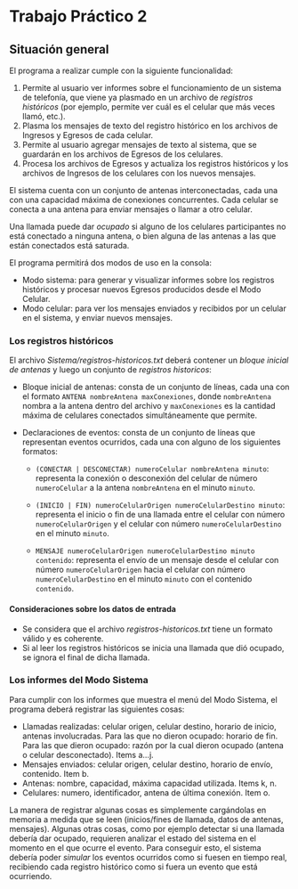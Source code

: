 # Trabajo Práctico 2
## Situación general
El programa a realizar cumple con la siguiente funcionalidad:
1. Permite al usuario ver informes sobre el funcionamiento de un sistema de telefonía, que viene ya plasmado en un archivo de *registros históricos* (por ejemplo, permite ver cuál es el celular que más veces llamó, etc.).
2. Plasma los mensajes de texto del registro histórico en los archivos de Ingresos y Egresos de cada celular.
3. Permite al usuario agregar mensajes de texto al sistema, que se guardarán en los archivos de Egresos de los celulares.
4. Procesa los archivos de Egresos y actualiza los registros históricos y los archivos de Ingresos de los celulares con los nuevos mensajes.

El sistema cuenta con un conjunto de antenas interconectadas, cada una con una capacidad máxima de conexiones concurrentes. Cada celular se conecta a una antena para enviar mensajes o llamar a otro celular.

Una llamada puede dar *ocupado* si alguno de los celulares participantes no está conectado a ninguna antena, o bien alguna de las antenas a las que están conectados está saturada.

El programa permitirá dos modos de uso en la consola:
* Modo sistema: para generar y visualizar informes sobre los registros históricos y procesar nuevos Egresos producidos desde el Modo Celular.
* Modo celular: para ver los mensajes enviados y recibidos por un celular en el sistema, y enviar nuevos mensajes.

### Los registros históricos

El archivo *Sistema/registros-historicos.txt* deberá contener un *bloque inicial de antenas* y luego un conjunto de *registros historicos*:

* Bloque inicial de antenas: consta de un conjunto de líneas, cada una con el formato `ANTENA nombreAntena maxConexiones`, donde `nombreAntena` nombra a la antena dentro del archivo y `maxConexiones` es la cantidad máxima de celulares conectados simultáneamente que permite.
  
* Declaraciones de eventos: consta de un conjunto de líneas que representan eventos ocurridos, cada una con alguno de los siguientes formatos:
  * `(CONECTAR | DESCONECTAR) numeroCelular nombreAntena minuto`: representa la conexión o desconexión del celular de número `numeroCelular` a la antena `nombreAntena` en el minuto `minuto`.
 
  * `(INICIO | FIN) numeroCelularOrigen numeroCelularDestino minuto`: representa el inicio o fin de una llamada entre el celular con número `numeroCelularOrigen` y el celular con número `numeroCelularDestino` en el minuto `minuto`.
  
  * `MENSAJE numeroCelularOrigen numeroCelularDestino minuto contenido`: representa el envío de un mensaje desde el celular con número `numeroCelularOrigen` hacia el celular con número `numeroCelularDestino` en el minuto `minuto` con el contenido `contenido`.

#### Consideraciones sobre los datos de entrada

* Se considera que el archivo *registros-historicos.txt* tiene un formato válido y es coherente.
* Si al leer los registros históricos se inicia una llamada que dió ocupado, se ignora el final de dicha llamada.

### Los informes del Modo Sistema

Para cumplir con los informes que muestra el menú del Modo Sistema, el programa deberá registrar las siguientes cosas:
* Llamadas realizadas: celular origen, celular destino, horario de inicio, antenas involucradas. Para las que no dieron ocupado: horario de fin. Para las que dieron ocupado: razón por la cual dieron ocupado (antena o celular desconectado). Items a...j.
* Mensajes enviados: celular origen, celular destino, horario de envío, contenido. Item b.
* Antenas: nombre, capacidad, máxima capacidad utilizada. Items k, n.
* Celulares: numero, identificador, antena de última conexión. Item o.

La manera de registrar algunas cosas es simplemente cargándolas en memoria a medida que se leen (inicios/fines de llamada, datos de antenas, mensajes). Algunas otras cosas, como por ejemplo detectar si una llamada debería dar ocupado, requieren analizar el estado del sistema en el momento en el que ocurre el evento. Para conseguir esto, el sistema debería poder *simular* los eventos ocurridos como si fuesen en tiempo real, recibiendo cada registro histórico como si fuera un evento que está ocurriendo.
